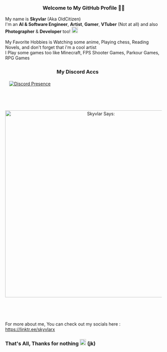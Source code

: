 ### ㅤㅤㅤㅤㅤㅤㅤㅤWelcome to My GitHub Profile 👋🏻
My name is **Skyvlar** (Aka OldCitizen) <br />
I'm an **AI & Software Engineer**, **Artist**, **Gamer**, **VTuber** (Not at all) and also **Photographer** & **Developer** too! <img src="https://i.imgur.com/cgRIRHM.png" alt="Emoji" width="20"/>
<br />
<br />
My Favorite Hobbies is Watching some anime, Playing chess, Reading Novels, and don't forget that i'm a cool artist <br />
I Play some games too like Minecraft, FPS Shooter Games, Parkour Games, RPG Games <br />

### ㅤㅤㅤㅤㅤㅤㅤㅤㅤㅤㅤMy Discord Accs 

ㅤ[![Discord Presence](https://lanyard.cnrad.dev/api/1024297429127933952?theme=light&idleMessage=Just%20Chilling.&showDisplayName=true&hideStatus=true)](https://discord.com/users/1024297429127933952)


## ㅤㅤㅤㅤㅤㅤㅤㅤㅤㅤㅤㅤㅤㅤㅤㅤㅤ ㅤ  
<p align="center">
  <img src="https://cdn.discordapp.com/attachments/1337351614327033928/1418298192524611768/2222222_1_1.png?ex=68cd9c9f&is=68cc4b1f&hm=bb0cdaaf0e0e0e44d5375bdd83e956733a04164ae030d8d9e8ace185184ecd7e&" alt="Skyvlar Says:" width="600"/>
</p>

## ㅤㅤㅤㅤㅤㅤㅤㅤㅤㅤㅤㅤㅤㅤㅤㅤㅤ
For more about me, You can check out my socials here : https://linktr.ee/skyvlarx

### That's All, Thanks for nothing <img src="https://i.imgur.com/vJzh37p.gif" alt="Eating" width="20"/> (jk)
